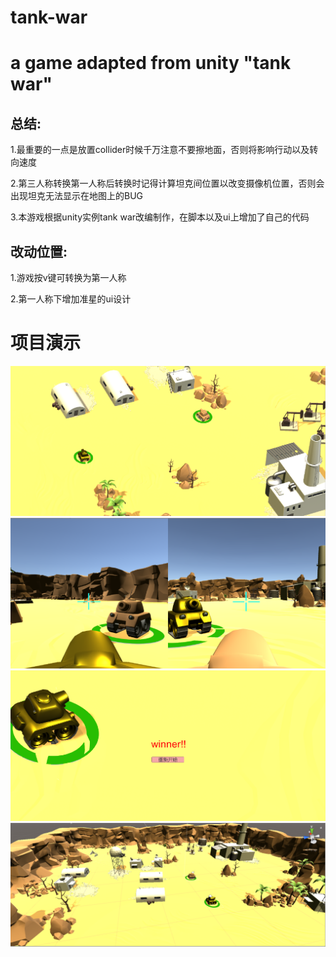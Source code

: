 # tank-war
# a game adapted from unity "tank war"
## 总结:
1.最重要的一点是放置collider时候千万注意不要擦地面，否则将影响行动以及转向速度

2.第三人称转换第一人称后转换时记得计算坦克间位置以改变摄像机位置，否则会出现坦克无法显示在地图上的BUG

3.本游戏根据unity实例tank war改编制作，在脚本以及ui上增加了自己的代码

## 改动位置:
1.游戏按v键可转换为第一人称

2.第一人称下增加准星的ui设计
# 项目演示
<img src = "https://github.com/code-killerr/tank-war/blob/master/1.png">
<img src = "https://github.com/code-killerr/tank-war/blob/master/2.png">
<img src = "https://github.com/code-killerr/tank-war/blob/master/3.png">
<img src = "https://github.com/code-killerr/tank-war/blob/master/4.png">


